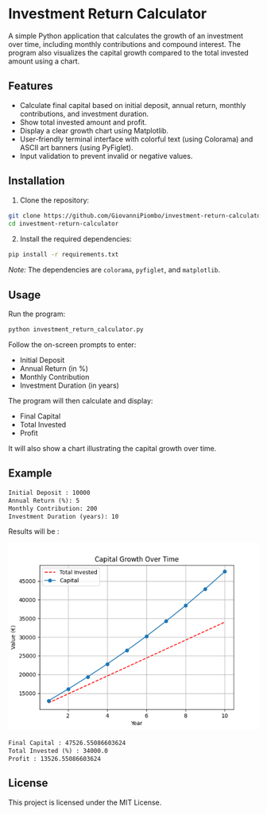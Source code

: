 
# Investment Return Calculator

A simple Python application that calculates the growth of an investment over time, including monthly contributions and compound interest. The program also visualizes the capital growth compared to the total invested amount using a chart.

## Features

- Calculate final capital based on initial deposit, annual return, monthly contributions, and investment duration.
- Show total invested amount and profit.
- Display a clear growth chart using Matplotlib.
- User-friendly terminal interface with colorful text (using Colorama) and ASCII art banners (using PyFiglet).
- Input validation to prevent invalid or negative values.

## Installation

1. Clone the repository:

```bash
git clone https://github.com/GiovanniPiombo/investment-return-calculator.git
cd investment-return-calculator
```

2. Install the required dependencies:

```bash
pip install -r requirements.txt
```

*Note:* The dependencies are `colorama`, `pyfiglet`, and `matplotlib`.

## Usage

Run the program:

```bash
python investment_return_calculator.py
```

Follow the on-screen prompts to enter:

- Initial Deposit
- Annual Return (in %)
- Monthly Contribution
- Investment Duration (in years)

The program will then calculate and display:

- Final Capital
- Total Invested
- Profit

It will also show a chart illustrating the capital growth over time.

## Example

```
Initial Deposit : 10000
Annual Return (%): 5
Monthly Contribution: 200
Investment Duration (years): 10
```

Results will be :

![Example Chart](Example.png)
```
Final Capital : 47526.55086603624
Total Invested (%) : 34000.0
Profit : 13526.55086603624
```
## License

This project is licensed under the MIT License.
